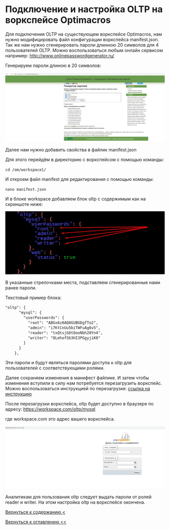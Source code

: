 # Подключение и настройка OLTP на воркспейсе Optimacros

Для подключения OLTP на существующем воркспейсе Optimacros, нам нужно модифицировать файл конфигурации воркспейса 
manifest.json. Так же нам нужно сгенерировать пароли длинною 20 символов для 4 пользователей OLTP. Можно воспользоваться
 любым онлайн сервисом например: http://www.onlinepasswordgenerator.ru/

Генерируем пароли длиною в 20 символов:

![](./pictures/onlineGenerator1.jpg)

Далее нам нужно добавить свойства в файлик manifest.json

Для этого перейдём в директорию с воркспейсом с помощью команды:

`cd /om/workspace1/`

И откроем файл manifest для редактирования с помощью команды:

`nano manifest.json`

И в блоке workspace добавляем блок oltp с содержимым как на скриншоте ниже:

![](./pictures/manifestJsonFinal.jpg)

В указанные стрелочками места, подставляем сгенерированные нами ранее пароли.

Текстовый пример блока:
```
"oltp": {
      "mysql": {
        "userPasswords": {
          "root": "ABGx6z0AQ8GUBGDgfTo2",
          "admin": "i7KtCnUu5biTWFuAg6v5",
          "reader": "txQtsjG6t8ooNbh20Yn4",
          "writer": "OLehofSb3HI3PGgyjiK0"
        }
      }
    },
```

Эти пароли и будут являться паролями доступа к oltp для пользователей с соответствующими ролями.

Далее сохраняем изменения в манифест файлике. И затем чтобы изменения вступили в силу нам потребуется перезагрузить 
воркспейс. Можно воспользоваться инструкцией по перезагрузке: [ссылка на инструкцию](restartWorkspace.md)

После перезагрузки воркспейса, oltp будет доступно в браузере по адресу: https://workspace.com/oltp/mysql

где workspace.com это адрес вашего воркспейса.

![](./pictures/oltpFinal.jpg)

Аналитикам для пользования oltp следует выдать пароли от ролей reader и writer. На этом настройка oltp на воркспейсе 
окончена.

[Вернуться к содержанию <](contents.md)

[Вернуться к оглавлению <<](index.md)
